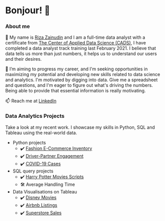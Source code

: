 # Bonjour! 👋

### About me

👐 My name is [Riza Zainudin](https://www.linkedin.com/in/riza-zainudin/) and I am a full-time data analyst with a certificate from [The Center of Applied Data Science (CADS)](https://www.linkedin.com/company/thecads/), I have completed a data analyst track training last February 2021. I believe that data tells us more than just numbers, it helps us to understand our users and their desires.

🌱 I’m aiming to progress my career, and I'm seeking opportunities in maximizing my potential and developing new skills related to data science and analytics. I'm motivated by digging into data. Give me a spreadsheet and questions, and I'm eager to figure out what's driving the numbers. Being able to provide that essential information is really motivating.

📫 Reach me at [LinkedIn](https://www.linkedin.com/in/riza-zainudin/)

### Data Analytics Projects
Take a look at my recent work. I showcase my skills in Python, SQL and Tableau using the real-world data.
  - Python projects
    - ✔️ [Fashion E-Commerce Inventory](https://github.com/RizaZainudin/python-projects/blob/main/Fashion.ipynb)
    - ✔️ [Driver-Partner Engagement](https://github.com/rizazainudin/python-driver-partner)
    - ✔️ [COVID-19 Cases](https://github.com/rizazainudin/python-covid19/blob/main/Covid-19%20Data%20Analysis.ipynb)
  - SQL query projects
    - ✔️ [Harry Potter Movies Scripts](https://github.com/rizainudin/sql-projects/blob/main/HarryPotter_SQL.ipynb)
    - 🛠 Average Handling Time
  - Data Visualisations on Tableau 
    - ✔️ [Disney Movies](https://public.tableau.com/app/profile/riza.zainudin/viz/Disney_16210753523740/Dashboard1)
    - ✔️ [Airbnb Listings](https://public.tableau.com/app/profile/riza.zainudin/viz/AIrbnb_16186411719070/R1)
    - ✔️ [Superstore Sales](https://public.tableau.com/app/profile/riza.zainudin/viz/Superstoresales_16158884322510/Dashboard1)
    
